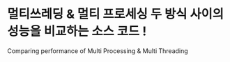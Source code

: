# 멀티쓰레딩 & 멀티 프로세싱 두 방식 사이의 성능을 비교하는 소스 코드 !
Comparing  performance of Multi Processing &amp; Multi Threading

